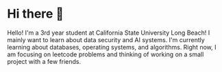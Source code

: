 # Hi there 👋

Hello! I'm a 3rd year student at California State University Long Beach!
I mainly want to learn about data security and AI systems.
I'm currently learning about databases, operating systems, and algorithms.
Right now, I am focusing on leetcode problems and thinking of working on a small project with a few friends.
